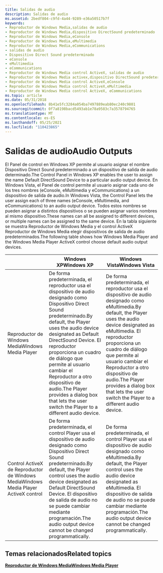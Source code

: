 ```yaml
---
title: Salidas de audio
description: Salidas de audio
ms.assetid: 2bedf804-c9fd-4a44-9289-e36a50517b7f
keywords:
- Reproductor de Windows Media,salidas de audio
- Reproductor de Windows Media,dispositivo DirectSound predeterminado
- Reproductor de Windows Media,eConsole
- Reproductor de Windows Media,eMultimedia
- Reproductor de Windows Media,eCommunications
- salidas de audio
- Dispositivo Direct Sound predeterminado
- eConsole
- eMultimedia
- eCommunications
- Reproductor de Windows Media control ActiveX, salidas de audio
- Reproductor de Windows Media activex,dispositivo DirectSound predeterminado
- Reproductor de Windows Media control ActiveX,eConsole
- Reproductor de Windows Media control ActiveX,eMultimedia
- Reproductor de Windows Media control ActiveX, eCommunications
ms.topic: article
ms.date: 05/31/2018
ms.openlocfilehash: 8b41e5fc3284a054ba7497889eab80ec240c9801
ms.sourcegitcommit: 0f7a8198bacd5493ab1e78a9583c7a3578794765
ms.translationtype: MT
ms.contentlocale: es-ES
ms.lasthandoff: 05/25/2021
ms.locfileid: "110423865"
---
```

# <a name="audio-outputs"></a><span data-ttu-id="79d2f-118">Salidas de audio</span><span class="sxs-lookup"><span data-stu-id="79d2f-118">Audio Outputs</span></span>

<span data-ttu-id="79d2f-119">El Panel de control en Windows XP permite al usuario asignar el nombre Dispositivo Direct Sound predeterminado a un dispositivo de salida de audio determinado.</span><span class="sxs-lookup"><span data-stu-id="79d2f-119">The Control Panel in Windows XP enables the user to assign the name Default DirectSound Device to a particular audio output device.</span></span> <span data-ttu-id="79d2f-120">En Windows Vista, el Panel de control permite al usuario asignar cada uno de los tres nombres (eConsole, eMultimedia y eCommunications) a un dispositivo de salida de audio.</span><span class="sxs-lookup"><span data-stu-id="79d2f-120">In Windows Vista, the Control Panel lets the user assign each of three names (eConsole, eMultimedia, and eCommunications) to an audio output device.</span></span> <span data-ttu-id="79d2f-121">Todos estos nombres se pueden asignar a distintos dispositivos o se pueden asignar varios nombres al mismo dispositivo.</span><span class="sxs-lookup"><span data-stu-id="79d2f-121">These names can all be assigned to different devices, or multiple names can be assigned to the same device.</span></span> <span data-ttu-id="79d2f-122">En la tabla siguiente se muestra Reproductor de Windows Media y el control ActiveX Reproductor de Windows Media elegir dispositivos de salida de audio predeterminados.</span><span class="sxs-lookup"><span data-stu-id="79d2f-122">The following table shows how Windows Media Player and the Windows Media Player ActiveX control choose default audio output devices.</span></span>



|       &nbsp;                               | <span data-ttu-id="79d2f-123">Windows XP</span><span class="sxs-lookup"><span data-stu-id="79d2f-123">Windows XP</span></span>                                                                                                                                                                                | <span data-ttu-id="79d2f-124">Windows Vista</span><span class="sxs-lookup"><span data-stu-id="79d2f-124">Windows Vista</span></span>                                                                                                                                                              |
|--------------------------------------|-------------------------------------------------------------------------------------------------------------------------------------------------------------------------------------------|----------------------------------------------------------------------------------------------------------------------------------------------------------------------------|
| <span data-ttu-id="79d2f-125">Reproductor de Windows Media</span><span class="sxs-lookup"><span data-stu-id="79d2f-125">Windows Media Player</span></span>                 | <span data-ttu-id="79d2f-126">De forma predeterminada, el reproductor usa el dispositivo de audio designado como Dispositivo Direct Sound predeterminado.</span><span class="sxs-lookup"><span data-stu-id="79d2f-126">By default, the Player uses the audio device designated as Default DirectSound Device.</span></span> <span data-ttu-id="79d2f-127">El reproductor proporciona un cuadro de diálogo que permite al usuario cambiar el Reproductor a otro dispositivo de audio.</span><span class="sxs-lookup"><span data-stu-id="79d2f-127">The Player provides a dialog box that lets the user switch the Player to a different audio device.</span></span> | <span data-ttu-id="79d2f-128">De forma predeterminada, el reproductor usa el dispositivo de audio designado como eMultimedia.</span><span class="sxs-lookup"><span data-stu-id="79d2f-128">By default, the Player uses the audio device designated as eMultimedia.</span></span> <span data-ttu-id="79d2f-129">El reproductor proporciona un cuadro de diálogo que permite al usuario cambiar el Reproductor a otro dispositivo de audio.</span><span class="sxs-lookup"><span data-stu-id="79d2f-129">The Player provides a dialog box that lets the user switch the Player to a different audio device.</span></span> |
| <span data-ttu-id="79d2f-130">Control ActiveX de Reproductor de Windows Media</span><span class="sxs-lookup"><span data-stu-id="79d2f-130">Windows Media Player ActiveX control</span></span> | <span data-ttu-id="79d2f-131">De forma predeterminada, el control Player usa el dispositivo de audio designado como Dispositivo Direct Sound predeterminado.</span><span class="sxs-lookup"><span data-stu-id="79d2f-131">By default, the Player control uses the audio device designated as Default DirectSound Device.</span></span> <span data-ttu-id="79d2f-132">El dispositivo de salida de audio no se puede cambiar mediante programación.</span><span class="sxs-lookup"><span data-stu-id="79d2f-132">The audio output device cannot be changed programmatically.</span></span>                                | <span data-ttu-id="79d2f-133">De forma predeterminada, el control Player usa el dispositivo de audio designado como eMultimedia.</span><span class="sxs-lookup"><span data-stu-id="79d2f-133">By default, the Player control uses the audio device designated as eMultimedia.</span></span> <span data-ttu-id="79d2f-134">El dispositivo de salida de audio no se puede cambiar mediante programación.</span><span class="sxs-lookup"><span data-stu-id="79d2f-134">The audio output device cannot be changed programmatically.</span></span>                                |



 

## <a name="related-topics"></a><span data-ttu-id="79d2f-135">Temas relacionados</span><span class="sxs-lookup"><span data-stu-id="79d2f-135">Related topics</span></span>

<dl> <dt>

[<span data-ttu-id="79d2f-136">**Reproductor de Windows Media**</span><span class="sxs-lookup"><span data-stu-id="79d2f-136">**Windows Media Player**</span></span>](windows-media-player.md)
</dt> </dl>

 

 




